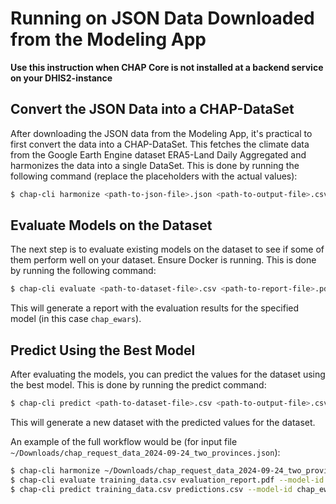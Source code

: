 # Running on JSON Data Downloaded from the Modeling App

**Use this instruction when CHAP Core is not installed at a backend service on your DHIS2-instance**

## Convert the JSON Data into a CHAP-DataSet

After downloading the JSON data from the Modeling App, it's practical to first convert the data into a CHAP-DataSet. This
fetches the climate data from the Google Earth Engine dataset ERA5-Land Daily Aggregated and harmonizes the data into a single DataSet.
This is done by running the following command (replace the placeholders with the actual values):

```bash
$ chap-cli harmonize <path-to-json-file>.json <path-to-output-file>.csv
```

## Evaluate Models on the Dataset

The next step is to evaluate existing models on the dataset to see if some of them perform well on your dataset. Ensure Docker is running.
This is done by running the following command:

```bash
$ chap-cli evaluate <path-to-dataset-file>.csv <path-to-report-file>.pdf --model-id chap_ewars
```

This will generate a report with the evaluation results for the specified model (in this case `chap_ewars`).

## Predict Using the Best Model

After evaluating the models, you can predict the values for the dataset using the best model. This is done by running the
predict command:

```bash
$ chap-cli predict <path-to-dataset-file>.csv <path-to-output-file>.csv --model-id chap_ewars --do-summary
```

This will generate a new dataset with the predicted values for the dataset.

An example of the full workflow would be (for input file `~/Downloads/chap_request_data_2024-09-24_two_provinces.json`):

```bash
$ chap-cli harmonize ~/Downloads/chap_request_data_2024-09-24_two_provinces.json training_data.csv
$ chap-cli evaluate training_data.csv evaluation_report.pdf --model-id chap_ewars
$ chap-cli predict training_data.csv predictions.csv --model-id chap_ewars --do-summary
```
